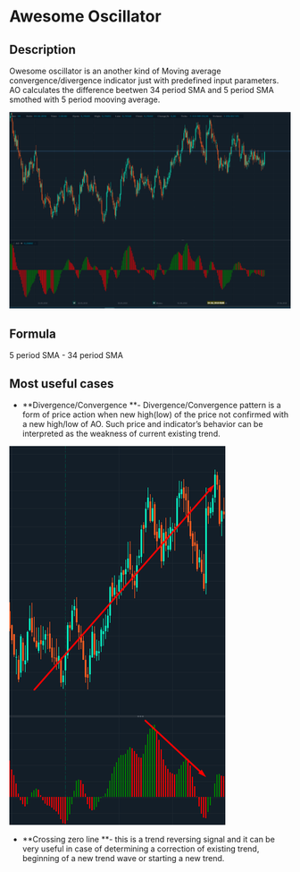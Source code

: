 # Awesome Oscillator

## Description

Owesome oscillator is an another kind of Moving average convergence/divergence indicator just with predefined input parameters. AO calculates the difference beetwen 34 period SMA and 5 period SMA smothed with 5 period mooving average.

![](<../../../../.gitbook/assets/image (10).png>)

## Formula

5 period SMA - 34 period SMA

## Most useful cases

* **Divergence/Convergence **- Divergence/Convergence pattern is a form of price action when new high(low) of the price not confirmed with a new high/low of  AO. Such price and indicator’s behavior can be interpreted as the weakness of current existing trend.

![](<../../../../.gitbook/assets/image (22).png>)

* **Crossing zero line **- this is a trend reversing signal and it can be very useful in case of determining a correction of existing trend, beginning of a new trend wave or starting a new trend.

